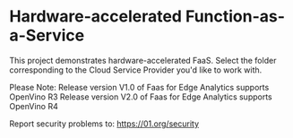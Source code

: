 # Hardware-accelerated Function-as-a-Service

This project demonstrates hardware-accelerated FaaS. Select the folder corresponding to the Cloud Service Provider you'd like to work with.

Please Note:
Release version V1.0 of Faas for Edge Analytics supports OpenVino R3
Release version V2.0 of Faas for Edge Analytics supports OpenVino R4

Report security problems to: https://01.org/security
